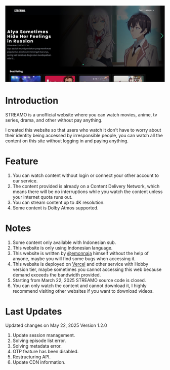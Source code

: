 ![STREAMO Screenshot](https://github.com/emonnaja/streamo-project/blob/main/streamo-screenshot.jpg?raw=true)

# Introduction
STREAMO is a unofficial website where you can watch movies, anime, tv series, drama, and other without pay anything.

I created this website so that users who watch it don't have to worry about their identity being accessed by irresponsible people, you can watch all the content on this site without logging in and paying anything.

# Feature
1. You can watch content without login or connect your other account to our service.
2. The content provided is already on a Content Delivery Network, which means there will be no interruptions while you watch the content unless your internet quota runs out.
3. You can stream content up to 4K resolution.
4. Some content is Dolby Atmos supported.

# Notes
1. Some content only available with Indonesian sub.
2. This website is only using Indonesian language.
3. This website is written by [@emonnaja](https://github.com/emonnaja) himself without the help of anyone, maybe you will find some bugs when accessing it.
4. This website is deployed on [Vercel](https://vercel.com/) and other service with Hobby version tier, maybe sometimes you cannot accessing this web because demand exceeds the bandwidth provided.
5. Starting from March 22, 2025 STREAMO source code is closed.
6. You can only watch the content and cannot download it, I highly recommend visiting other websites if you want to download videos.

# Last Updates
Updated changes on May 22, 2025
Version 1.2.0
1. Update session management.
2. Solving episode list error.
3. Solving metadata error.
4. OTP feature has been disabled.
5. Restructuring API.
6. Update CDN information.
